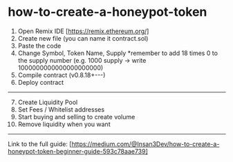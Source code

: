 # how-to-create-a-honeypot-token
1) Open Remix IDE [https://remix.ethereum.org/]
2) Create new file (you can name it contract.sol)
3) Paste the code
4) Change Symbol, Token Name, Supply *remember to add 18 times 0 to the supply number (e.g. 1000 supply -> write 1000000000000000000000)
5) Compile contract (v0.8.18+---)
6) Deploy contract
---
7) Create Liquidity Pool
8) Set Fees / Whitelist addresses
9) Start buying and selling to create volume
10) Remove liquidity when you want
---
Link to the full guide: [https://medium.com/@Insan3Dev/how-to-create-a-honeypot-token-beginner-guide-593c78aae739]
